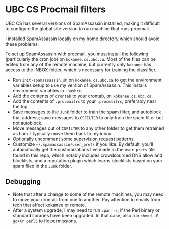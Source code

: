 # UBC CS Procmail filters

UBC CS has several versions of SpamAssassin installed, making it difficult to
configure the global site version to run machine that runs procmail.

I installed SpamAssassin locally on my home directory which should avoid these
problems.

To set up SpamAssassin with procmail, you must install the following
(particularly the cron job) on `kokanee.cs.ubc.ca`.
Most of the files can be edited from any of the remote machine, but currently
only `kokanee` has access to the INBOX folder, which is necessary for training
the classifier.

- Run `init-spamassassin.sh` on `kokanee.cs.ubc.ca` to get the environment
  variables setup to use my version of SpamAssassin.
  This installs environment variables in `.bashrc`.
- Add the contents of `crontab` to your crontab, on `kokanee.cs.ubc.ca`.
- Add the contents of `.procmailrc` to your `.procmailrc`, preferably near the
  top.
- Save messages to the `Junk` folder to train the spam filter, and autoblock
  that address; save messages to `CSFILTER` to only train the spam filter
  but not autoblock.
- Move messages out of `CSFILTER` to any other folder to get them retrained as
  ham. I typically move them back to my inbox.
- Optionally uncomment some supervision request patterns.
- Customize `~/.spamassassin/user_prefs` if you like.
  By default, you'll automatically get the customizations I've made in the
  `user_prefs` file found in this repo, which notably includes crowdsourced DNS
  allow and blocklists, and a reputation plugin which learns blocklists based on
  your spam filed in the `Junk` folder.


## Debugging
- Note that after a change to some of the remote machines, you may need to move
  your crontab from one to another. Pay attention to emails from tech that
  affect kokanee or remote.
- After a system upgrade, I may need to run `cpan -r`, if the Perl binary or
  standard libraries have been upgraded. In that case, also run `chmod -R go+Xr
  perl5` to fix permissions.
